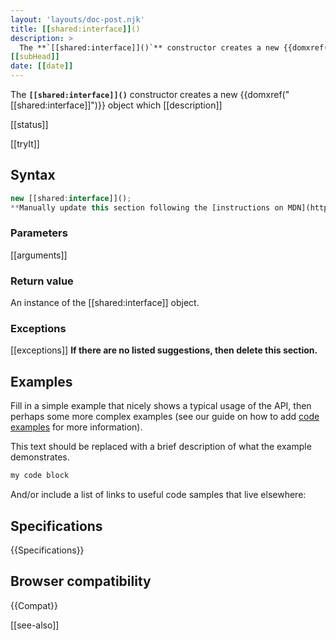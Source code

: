 ```yaml
---
layout: 'layouts/doc-post.njk'
title: [[shared:interface]]()
description: >
  The **`[[shared:interface]]()`** constructor creates a new {{domxref("[[shared:interface]]")}} object which [[description]]
[[subHead]]
date: [[date]]
---
```


The **`[[shared:interface]]()`** constructor creates a new {{domxref("[[shared:interface]]")}} object which [[description]]

[[status]]

[[tryIt]]

## Syntax

```js
new [[shared:interface]]();
**Manually update this section following the [instructions on MDN](https://developer.mozilla.org/en-US/docs/MDN/Structures/Syntax_sections), then delete this paragraph.** 
```

### Parameters

[[arguments]]

### Return value

An instance of the [[shared:interface]] object.

### Exceptions

[[exceptions]]
**If there are no listed suggestions, then delete this section.**

## Examples

Fill in a simple example that nicely shows a typical usage of the API, then perhaps some more complex examples (see our guide on how to add [code examples](/en-US/docs/MDN/Contribute/Structures/Code_examples) for more information).

This text should be replaced with a brief description of what the example demonstrates.

```js
my code block
```

And/or include a list of links to useful code samples that live elsewhere:

## Specifications

{{Specifications}}

## Browser compatibility

{{Compat}}

[[see-also]]